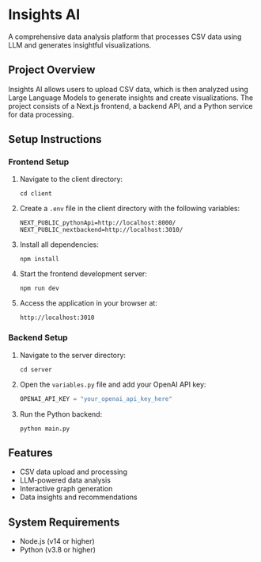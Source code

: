 # Insights AI

A comprehensive data analysis platform that processes CSV data using LLM and generates insightful visualizations.

## Project Overview

Insights AI allows users to upload CSV data, which is then analyzed using Large Language Models to generate insights and create visualizations. The project consists of a Next.js frontend, a backend API, and a Python service for data processing.

## Setup Instructions

### Frontend Setup

1. Navigate to the client directory:
   ```
   cd client
   ```

2. Create a `.env` file in the client directory with the following variables:
   ```
   NEXT_PUBLIC_pythonApi=http://localhost:8000/
   NEXT_PUBLIC_nextbackend=http://localhost:3010/
   ```

3. Install all dependencies:
   ```
   npm install
   ```

4. Start the frontend development server:
   ```
   npm run dev
   ```

5. Access the application in your browser at:
   ```
   http://localhost:3010
   ```

### Backend Setup

1. Navigate to the server directory:
   ```
   cd server
   ```

2. Open the `variables.py` file and add your OpenAI API key:
   ```python
   OPENAI_API_KEY = "your_openai_api_key_here"
   ```

3. Run the Python backend:
   ```
   python main.py
   ```

## Features

- CSV data upload and processing
- LLM-powered data analysis
- Interactive graph generation
- Data insights and recommendations

## System Requirements

- Node.js (v14 or higher)
- Python (v3.8 or higher)
